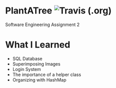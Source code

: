# PlantATree ![Travis (.org)](https://img.shields.io/travis/:user/:repo.svg?style=popout-square)

Software Engineering Assignment 2 

# What I Learned

- SQL Database
- Superimposing Images
- Login System
- The importance of a helper class
- Organizing with HashMap
